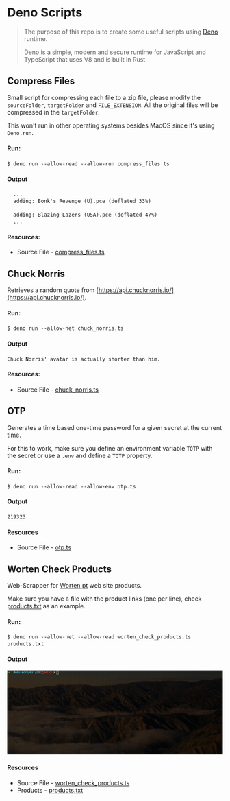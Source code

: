 # Deno Scripts

> The purpose of this repo is to create some useful scripts using [Deno](https://deno.land/) runtime.
>
> Deno is a simple, modern and secure runtime for JavaScript and TypeScript that uses V8 and is built in Rust.

## Compress Files

Small script for compressing each file to a zip file, please modify the `sourceFolder`,  `targetFolder`
and `FILE_EXTENSION`. All the original files will be compressed in the `targetFolder`.

This won't run in other operating systems besides MacOS since it's using `Deno.run`. 

#### Run:

```console
$ deno run --allow-read --allow-run compress_files.ts
```

#### Output

```console
  ...
  adding: Bonk's Revenge (U).pce (deflated 33%)

  adding: Blazing Lazers (USA).pce (deflated 47%)
  ...
```

#### Resources:

* Source File - [compress_files.ts](compress_files.ts)

## Chuck Norris

Retrieves a random quote from [https://api.chucknorris.io/](https://api.chucknorris.io/).

#### Run:

```console
$ deno run --allow-net chuck_norris.ts
```

#### Output

```console
Chuck Norris' avatar is actually shorter than him.
```

#### Resources:

* Source File - [chuck_norris.ts](chuck_norris.ts)

## OTP

Generates a time based one-time password for a given secret at the current time.

For this to work, make sure you define an environment variable `TOTP` with the secret or use a `.env` and define
a `TOTP` property.

#### Run:

```console
$ deno run --allow-read --allow-env otp.ts
```

#### Output

```console
219323
```

#### Resources

* Source File - [otp.ts](otp.ts)

## Worten Check Products

Web-Scrapper for [Worten.pt](https://www.worten.pt) web site products.

Make sure you have a file with the product links (one per line), check [products.txt](products.txt) as an example.

#### Run:

```console
$ deno run --allow-net --allow-read worten_check_products.ts products.txt
```

#### Output

![products output](.resources/products-output.gif)

#### Resources

* Source File - [worten_check_products.ts](worten_check_products.ts)
* Products - [products.txt](products.txt)
